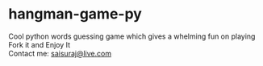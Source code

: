 # hangman-game-py
Cool python words guessing game which gives a whelming fun on playing
<br>
Fork it and Enjoy It
<br>
Contact me: saisuraj@live.com
